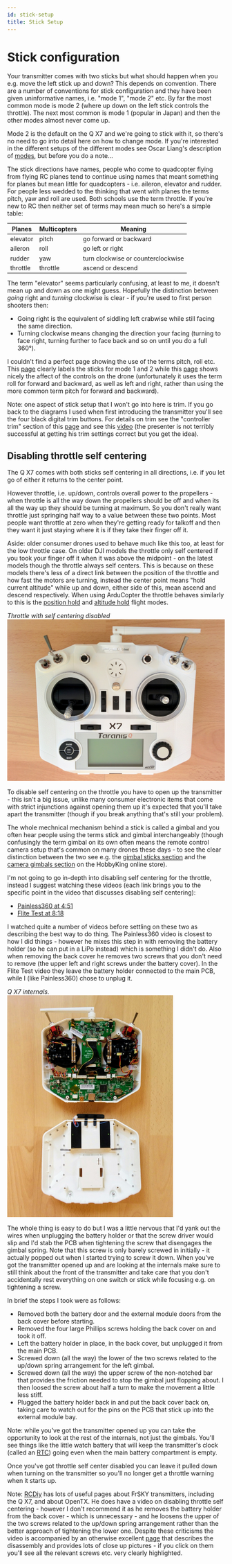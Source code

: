 ```yaml
---
id: stick-setup
title: Stick Setup
---
```


Stick configuration
===================

Your transmitter comes with two sticks but what should happen when you e.g. move the left stick up and down? This depends on convention. There are a number of conventions for stick configuration and they have been given uninformative names, i.e. "mode 1", "mode 2" etc. By far the most common mode is mode 2 (where up down on the left stick controls the throttle). The next most common is mode 1 (popular in Japan) and then the other modes almost never come up.

Mode 2 is the default on the Q X7 and we're going to stick with it, so there's no need to go into detail here on how to change mode. If you're interested in the different setups of the different modes see Oscar Liang's description of [modes](https://oscarliang.com/choose-rc-transmitter-quadcopter/#modes), but before you do a note...

The stick directions have names, people who come to quadcopter flying from flying RC planes tend to continue using names that meant something for planes but mean little for quadcopters - i.e. aileron, elevator and rudder. For people less wedded to the thinking that went with planes the terms pitch, yaw and roll are used. Both schools use the term throttle. If you're new to RC then neither set of terms may mean much so here's a simple table:

| Planes | Multicopters | Meaning |
|--------|--------------|---------|
| elevator | pitch | go forward or backward |
| aileron | roll | go left or right |
| rudder | yaw | turn clockwise or counterclockwise |
| throttle | throttle | ascend or descend |

The term "elevator" seems particularly confusing, at least to me, it doesn't mean up and down as one might guess. Hopefully the distinction between _going_ right and _turning_ clockwise is clear - if you're used to first person shooters then:

* Going right is the equivalent of siddling left crabwise while still facing the same direction.
* Turning clockwise means changing the direction your facing (turning to face right, turning further to face back and so on until you do a full 360&deg;).

I couldn't find a perfect page showing the use of the terms pitch, roll etc. This [page](http://newatlas.com/drone-school-quadcopter-transmitter-mode-1-2/40847/) clearly labels the sticks for mode 1 and 2 while this [page](https://www.wearechampionmag.com/quadcopter-transmitter-mode2-vs-mode1-difference) shows nicely the affect of the controls on the drone (unfortunately it uses the term roll for forward and backward, as well as left and right, rather than using the more common term pitch for forward and backward).

Note: one aspect of stick setup that I won't go into here is trim. If you go back to the diagrams I used when first introducing the transmitter you'll see the four black digital trim buttons. For details on trim see the "controller trim" section of this [page](https://dronebuff.com/drone-controller/) and see this [video](https://www.youtube.com/watch?v=Nk2h06Ql3cM) (the presenter is not terribly successful at getting his trim settings correct but you get the idea).

Disabling throttle self centering
---------------------------------

The Q X7 comes with both sticks self centering in all directions, i.e. if you let go of either it returns to the center point.

However throttle, i.e. up/down, controls overall power to the propellers - when throttle is all the way down the propellers should be off and when its all the way up they should be turning at maximum. So you don't really want throttle just springing half way to a value between these two points. Most people want throttle at zero when they're getting ready for talkoff and then they want it just staying where it is if they take their finger off it.

Aside: older consumer drones used to behave much like this too, at least for the low throttle case. On older DJI models the throttle only self centered if you took your finger off it when it was above the midpoint - on the latest models though the throttle always self centers. This is because on these models there's less of a direct link between the position of the throttle and how fast the motors are turning, instead the center point means "hold current altitude" while up and down, either side of this, mean ascend and descend respectively. When using ArduCopter the throttle behaves similarly to this is the [position hold](http://ardupilot.org/copter/docs/poshold-mode.html) and [altitude hold](http://ardupilot.org/copter/docs/altholdmode.html) flight modes.

_Throttle with self centering disabled_  
<img width="512" src="images/assembly/transmitter/throttle-self-centering-disabled.jpg">

To disable self centering on the throttle you have to open up the transmitter - this isn't a big issue, unlike many consumer electronic items that come with strict injunctions against opening them up it's expected that you'll take apart the transmitter (though if you break anything that's still your problem).

The whole mechnical mechanism behind a stick is called a gimbal and you often hear people using the terms stick and gimbal interchangeably (though confusingly the term gimbal on its own often means the remote control camera setup that's common on many drones these days - to see the clear distinction between the two see e.g. the [gimbal sticks section](https://hobbyking.com/en_us/radios-receivers-1/parts-accessories/gimbal-sticks-extensions.html) and the [camera gimbals section](https://hobbyking.com/en_us/multi-rotors-drones/camera-gimbals.html) on the HobbyKing online store).

I'm not going to go in-depth into disabling self centering for the throttle, instead I suggest watching these videos (each link brings you to the specific point in the video that discusses disabling self centering):

* [Painless360 at 4:51](https://www.youtube.com/watch?v=YD3ojhwVmrI&feature=youtu.be&t=291)
* [Flite Test at 8:18](https://www.youtube.com/watch?v=7cExS1tTOJA&feature=youtu.be&t=498)

I watched quite a number of videos before settling on these two as describing the best way to do thing. The Painless360 video is closest to how I did things - however he mixes this step in with removing the battery holder (so he can put in a LiPo instead) which is something I didn't do. Also when removing the back cover he removes two screws that you don't need to remove (the upper left and right screws under the battery cover). In the Flite Test video they leave the battery holder connected to the main PCB, while I (like Painless360) chose to unplug it.

_Q X7 internals._  
<img height="512" src="images/assembly/transmitter/internals.jpg">

The whole thing is easy to do but I was a little nervous that I'd yank out the wires when unplugging the battery holder or that the screw driver would slip and I'd stab the PCB when tightening the screw that disengages the gimbal spring. Note that this screw is only barely screwed in initially - it actually popped out when I started trying to screw it down. When you've got the transmitter opened up and are looking at the internals make sure to still think about the front of the transmitter and take care that you don't accidentally rest everything on one switch or stick while focusing e.g. on tightening a screw.

In brief the steps I took were as follows:

* Removed both the battery door and the external module doors from the back cover before starting.
* Removed the four large Phillips screws holding the back cover on and took it off.
* Left the battery holder in place, in the back cover, but unplugged it from the main PCB.
* Screwed down (all the way) the lower of the two screws related to the up/down spring arrangement for the left gimbal.
* Screwed down (all the way) the upper screw of the non-notched bar that provides the friction needed to stop the gimbal just flopping about. I then loosed the screw about half a turn to make the movement a little less stiff.
* Plugged the battery holder back in and put the back cover back on, taking care to watch out for the pins on the PCB that stick up into the external module bay.

Note: while you've got the transmitter opened up you can take the opportunity to look at the rest of the internals, not just the gimbals. You'll see things like the little watch battery that will keep the transmitter's clock (called an [RTC](https://en.wikipedia.org/wiki/Real-time_clock)) going even when the main battery compartment is empty.

Once you've got throttle self center disabled you can leave it pulled down when turning on the transmitter so you'll no longer get a throttle warning when it starts up.

Note: [RCDiy](http://rcdiy.ca) has lots of useful pages about FrSKY transmitters, including the Q X7, and about OpenTX. He does have a video on disabling throttle self centering - however I don't recommend it as he removes the battery holder from the back cover - which is unnecessary - and he loosens the upper of the two screws related to the up/down spring arrangement rather than the better approach of tightening the lower one. Despite these criticisms the video is accompanied by an otherwise excellent [page](http://rcdiy.ca/taranis-q-x7-tutorial-first-flight-setup/) that describes the disassembly and provides lots of close up pictures - if you click on them you'll see all the relevant screws etc. very clearly highlighted.
